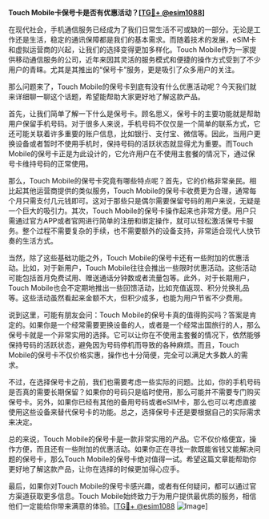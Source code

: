 **Touch Mobile卡保号卡是否有优惠活动？[[TG💪+ @esim1088](https://t.me/s/esim1088)]**

在现代社会，手机通信服务已经成为了我们日常生活不可或缺的一部分。无论是工作还是生活，稳定的通讯保障都是我们的基本需求。而随着技术的发展，eSIM卡和虚拟运营商的兴起，让我们的选择变得更加多样化。Touch Mobile作为一家提供移动通信服务的公司，近年来因其灵活的服务模式和便捷的操作方式受到了不少用户的青睐。尤其是其推出的“保号卡”服务，更是吸引了众多用户的关注。

那么问题来了，Touch Mobile的保号卡到底有没有什么优惠活动呢？今天我们就来详细聊一聊这个话题，希望能帮助大家更好地了解这款产品。

首先，让我们简单了解一下什么是保号卡。顾名思义，保号卡的主要功能就是帮助用户保留手机号码。对于很多人来说，手机号码不仅仅是一个简单的联系方式，它还可能关联着许多重要的账户信息，比如银行、支付宝、微信等。因此，当用户更换设备或者暂时不使用手机时，保持号码的活跃状态就显得尤为重要。而Touch Mobile的保号卡正是为此设计的，它允许用户在不使用主套餐的情况下，通过保号卡维持号码的正常使用。

那么，Touch Mobile的保号卡究竟有哪些特点呢？首先，它的价格非常亲民。相比起其他运营商提供的类似服务，Touch Mobile的保号卡收费更为合理，通常每个月只需支付几元钱即可。这对于那些只是偶尔需要保留号码的用户来说，无疑是一个巨大的吸引力。其次，Touch Mobile的保号卡操作起来也非常方便。用户只需通过官方APP或者官网进行简单的注册和绑定操作，就可以轻松激活保号卡服务。整个过程不需要复杂的手续，也不需要额外的设备支持，非常适合现代人快节奏的生活方式。

当然，除了这些基础功能之外，Touch Mobile的保号卡还有一些附加的优惠活动。比如，对于新用户，Touch Mobile往往会推出一些限时优惠活动。这些活动可能包括首月免费试用、赠送通话分钟数或者流量包等。此外，对于长期用户，Touch Mobile也会不定期地推出一些回馈活动，比如充值返现、积分兑换礼品等。这些活动虽然看起来金额不大，但积少成多，也能为用户节省不少费用。

说到这里，可能有朋友会问：Touch Mobile的保号卡真的值得购买吗？答案是肯定的。如果你是一个经常需要更换设备的人，或者是一个经常出国旅行的人，那么保号卡就是一个非常实用的选择。它可以让你在不使用主套餐的情况下，依然能够保持号码的活跃状态，避免因为号码停机而导致的各种麻烦。而且，Touch Mobile的保号卡不仅价格实惠，操作也十分简便，完全可以满足大多数人的需求。

不过，在选择保号卡之前，我们也需要考虑一些实际的问题。比如，你的手机号码是否真的需要长期保留？如果你的号码只是临时使用，那么可能并不需要专门购买保号卡。另外，如果你已经有其他的备用号码或者eSIM卡，那么也可以考虑直接使用这些设备来替代保号卡的功能。总之，选择保号卡还是要根据自己的实际需求来决定。

总的来说，Touch Mobile的保号卡是一款非常实用的产品。它不仅价格便宜，操作方便，而且还有一些附加的优惠活动。如果你正在寻找一款既能省钱又能解决问题的保号卡，那么Touch Mobile的保号卡绝对值得一试。希望这篇文章能帮助你更好地了解这款产品，让你在选择的时候更加得心应手。

最后，如果你对Touch Mobile的保号卡感兴趣，或者有任何疑问，都可以通过官方渠道获取更多信息。Touch Mobile始终致力于为用户提供最优质的服务，相信他们一定能给你带来满意的体验。[[TG💪+ @esim1088](https://t.me/s/esim1088) ![Image](https://i.postimg.cc/4NQfJmqS/Snipaste-2025-05-13-00-14-12.png)]